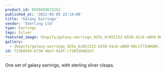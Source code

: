 ```yaml
---
product_id: 6559459672252
published_at: '2021-03-05 22:14:08'
title: 'Galaxy Earrings'
vendor: 'Sterling Ltd'
type: Earrings
tags: Silver
featured_image: Shopify/galaxy-earrings_925x_bc851152-b558-41c6-a0b0-08c1773d0689.jpg
gallery:
  - Shopify/galaxy-earrings_925x_bc851152-b558-41c6-a0b0-08c1773d0689.jpg
id: f23b9544-6730-46a7-914f-cf20330482e7
---
```

<p>One set of galaxy earrings, with sterling silver clasps.</p>
